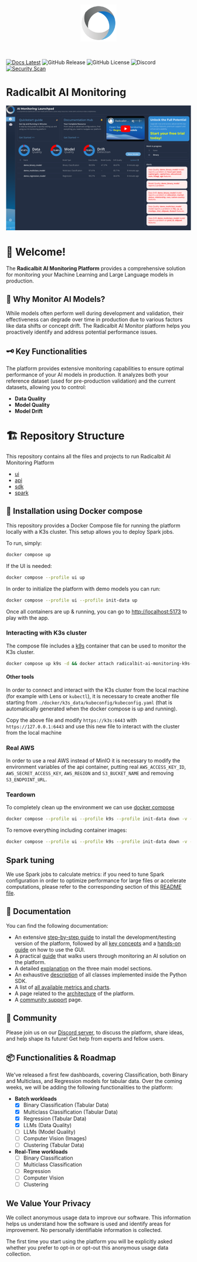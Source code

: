 <p align="center">
    <a href="https://radicalbit.ai/">
      <img src="docs/static/img/radicalbit.svg" width="100">
    </a>
</p>
<br />

[![Docs Latest](https://img.shields.io/badge/docs-latest-blue.svg)](https://docs.oss-monitoring.radicalbit.ai)
![GitHub Release](https://img.shields.io/github/v/release/radicalbit/radicalbit-ai-monitoring)
![GitHub License](https://img.shields.io/github/license/radicalbit/radicalbit-ai-monitoring)
![Discord](https://img.shields.io/discord/1252978922962817034)
[![Security Scan](https://img.shields.io/github/actions/workflow/status/radicalbit/radicalbit-ai-monitoring/trivy-scan.yaml?branch=main&label=Security%20Scan
)](./.github/workflows/trivy-scan.yaml)

# Radicalbit AI Monitoring

![Alt text](/docs/static/img/launchpad/launchpad.png "Launchpad")

# 👋 Welcome!
The **Radicalbit AI Monitoring Platform** provides a comprehensive solution for monitoring your Machine Learning and Large Language models in production.

## 🤔 Why Monitor AI Models?
While models often perform well during development and validation, their effectiveness can degrade over time in production due to various factors like data shifts or concept drift. The Radicalbit AI Monitor platform helps you proactively identify and address potential performance issues.

## 🗝️ Key Functionalities
The platform provides extensive monitoring capabilities to ensure optimal performance of your AI models in production. It analyzes both your reference dataset (used for pre-production validation) and the current datasets, allowing you to control:
* **Data Quality**
* **Model Quality**
* **Model Drift**

# 🏗️ Repository Structure
This repository contains all the files and projects to run Radicalbit AI Monitoring Platform

- [ui](./ui/README.md)
- [api](./api/README.md)
- [sdk](./sdk/README.md)
- [spark](./spark/README.md)

## 🚀 Installation using Docker compose

This repository provides a Docker Compose file for running the platform locally with a K3s cluster. This setup allows you to deploy Spark jobs.

To run, simply:

```bash
docker compose up
```

If the UI is needed:

```bash
docker compose --profile ui up
```

In order to initialize the platform with demo models you can run:

```bash
docker compose --profile ui --profile init-data up
```

Once all containers are up & running, you can go to [http://localhost:5173](http://127.0.0.1:5173) to play with the app.

### Interacting with K3s cluster

The compose file includes a [k9s](https://k9scli.io/) container that can be used to monitor the K3s cluster.

```bash
docker compose up k9s -d && docker attach radicalbit-ai-monitoring-k9s-1
```

#### Other tools

In order to connect and interact with the K3s cluster from the local machine (for example with Lens or `kubectl`), it is necessary to create another file starting from `./docker/k3s_data/kubeconfig/kubeconfig.yaml` (that is automatically generated when the docker compose is up and running).

Copy the above file and modify `https://k3s:6443` with `https://127.0.0.1:6443` and use this new file to interact with the cluster from the local machine

### Real AWS

In order to use a real AWS instead of MinIO it is necessary to modify the environment variables of the api container, putting real `AWS_ACCESS_KEY_ID`, `AWS_SECRET_ACCESS_KEY`, `AWS_REGION` and `S3_BUCKET_NAME` and removing `S3_ENDPOINT_URL`.

### Teardown

To completely clean up the environment we can use [docker compose](https://docs.docker.com/reference/cli/docker/compose/down/)

```bash
docker compose --profile ui --profile k9s --profile init-data down -v --remove-orphans
```

To remove everything including container images:

```bash
docker compose --profile ui --profile k9s --profile init-data down -v --remove-orphans --rmi all
```

## Spark tuning
We use Spark jobs to calculate metrics: if you need to tune Spark configuration in order to optimize performance for large files or accelerate computations, please refer to the corresponding section of this [README file](https://github.com/radicalbit/radicalbit-ai-monitoring/blob/main/api/README.md).

## 📖 Documentation
You can find the following documentation:
* An extensive [step-by-step guide](https://docs.oss-monitoring.radicalbit.ai/user-guide/installation) to install the development/testing version of the platform, followed by all [key concepts](https://docs.oss-monitoring.radicalbit.ai/user-guide/key-concepts) and a [hands-on guide](https://docs.oss-monitoring.radicalbit.ai/user-guide/how-to) on how to use the GUI.
* A practical [guide](https://docs.oss-monitoring.radicalbit.ai/quickstart) that walks users through monitoring an AI solution on the platform.
* A detailed [explanation](https://docs.oss-monitoring.radicalbit.ai/category/model-sections) on the three main model sections.
* An exhaustive [description](https://docs.oss-monitoring.radicalbit.ai/python-sdk) of all classes implemented inside the Python SDK.
* A list of [all available metrics and charts](https://docs.oss-monitoring.radicalbit.ai/all-metrics).
* A page related to the [architecture](https://docs.oss-monitoring.radicalbit.ai/architecture) of the platform.
* A [community support](https://docs.oss-monitoring.radicalbit.ai/support) page.

## 🤝 Community
Please join us on our [Discord server](https://discord.gg/x2Ze8TMRsD), to discuss the platform, share ideas, and help shape its future! Get help from experts and fellow users.

## 📦 Functionalities & Roadmap
We've released a first few dashboards, covering Classification, both Binary and Multiclass, and Regression models for tabular data.
Over the coming weeks, we will be adding the following functionalities to the platform:

* **Batch workloads**
  * [x] Binary Classification (Tabular Data)
  * [x] Multiclass Classification (Tabular Data)
  * [x] Regression (Tabular Data)
  * [x] LLMs (Data Quality)
  * [ ] LLMs (Model Quality)
  * [ ] Computer Vision (Images)
  * [ ] Clustering (Tabular Data)

* **Real-Time workloads**
  * [ ] Binary Classification
  * [ ] Multiclass Classification
  * [ ] Regression
  * [ ] Computer Vision
  * [ ] Clustering

## We Value Your Privacy
We collect anonymous usage data to improve our software. This information helps us understand how the software is used and identify areas for improvement. No personally identifiable information is collected.

The first time you start using the platform you will be explicitly asked whether you prefer to opt-in or opt-out this anonymous usage data collection.
